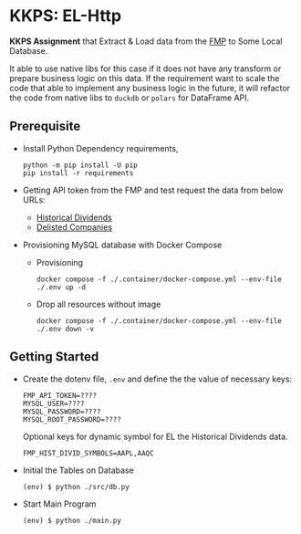 # KKPS: EL-Http

**KKPS Assignment** that Extract & Load data from the [FMP](https://site.financialmodelingprep.com/developer/docs) to Some Local
Database.

It able to use native libs for this case if it does not have any transform or prepare
business logic on this data. If the requirement want to scale the code that able
to implement any business logic in the future, it will refactor the code from native
libs to `duckdb` or `polars` for DataFrame API.

## Prerequisite

- Install Python Dependency requirements,
  ```shell
  python -m pip install -U pip
  pip install -r requirements
  ```

- Getting API token from the FMP and test request the data from below URLs:
  - [Historical Dividends](https://site.financialmodelingprep.com/developer/docs/historical-stock-dividends-api)
  - [Delisted Companies](https://site.financialmodelingprep.com/developer/docs/delisted-companies-api/)

- Provisioning MySQL database with Docker Compose

  - Provisioning

    ```shell
    docker compose -f ./.container/docker-compose.yml --env-file ./.env up -d
    ```

  - Drop all resources without image
  
    ```shell
    docker compose -f ./.container/docker-compose.yml --env-file ./.env down -v
    ```

## Getting Started

- Create the dotenv file, `.env` and define the the value of necessary keys:

  ```dotenv
  FMP_API_TOKEN=????
  MYSQL_USER=????
  MYSQL_PASSWORD=????
  MYSQL_ROOT_PASSWORD=????
  ```
  
  Optional keys for dynamic symbol for EL the Historical Dividends data.

  ```dotenv
  FMP_HIST_DIVID_SYMBOLS=AAPL,AAQC
  ```

- Initial the Tables on Database
  
  ```shell
  (env) $ python ./src/db.py
  ```

- Start Main Program

  ```shell
  (env) $ python ./main.py
  ```
